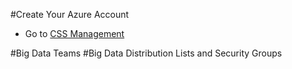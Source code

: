 
#Create Your Azure Account
   * Go to [CSS Management](https://microsoft.sharepoint.com/teams/azureinternal/CSSMgmt/SitePages/Home.aspx)

#Big Data Teams
#Big Data Distribution Lists and Security Groups

